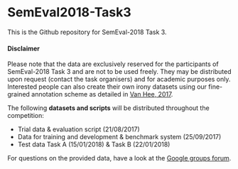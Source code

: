 # SemEval2018-Task3 #

This is the Github repository for SemEval-2018 Task 3.

#### Disclaimer ####
Please note that the data are exclusively reserved for the participants of SemEval-2018 Task 3 and are not to be used freely. They may be distributed upon request (contact the task organisers) and for academic purposes only. Interested people can also create their own irony datasets using our fine-grained annotation scheme as detailed in <a href="https://biblio.ugent.be/publication/8531569" target="_blank">Van Hee, 2017</a>.

The following **datasets and scripts** will be distributed throughout the competition:
* Trial data & evaluation script (21/08/2017)
* Data for training and development & benchmark system (25/09/2017)
* Test data Task A (15/01/2018) & Task B (22/01/2018)

For questions on the provided data, have a look at the [Google groups forum](https://groups.google.com/d/forum/semeval2018-task3).
